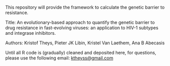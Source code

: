 This repository will provide the framework to calculate the genetic barrier to resistance. 


Title: An evolutionary-based approach to quantify the genetic barrier to drug resistance in fast-evolving viruses: an application to HIV-1 subtypes and integrase inhibitors. 

Authors:  Kristof Theys, Pieter JK Libin, Kristel Van Laethem, Ana B Abecasis

Until all R code is (gradually) cleaned and deposited here, for questions, please use the following email: ktheyss@gmail.com

